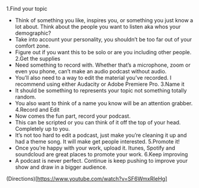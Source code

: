 1.Find your topic
  * Think of something you like, inspires you, or something you just know a lot about. Think about the people you want to listen aka whos your demographic?
  * Take into account your personality, you shouldn’t be too far out of your comfort zone.
  * Figure out if you want this to be solo or are you including other people.
2.Get the supplies 
  * Need something to record with. Whether that’s a microphone, zoom or even you phone, can’t make an audio podcast without audio. 
  * You’ll also need to a way to edit the material you’ve recorded. I recommend using either Audacity or Adobe Premiere Pro. 
3.Name it
  * It should be something to represents your topic not something totally random. 	
  * You also want to think of a name you know will be an attention grabber.
4.Record and Edit
  * Now comes the fun part, record your podcast.
  * This can be scripted or you can think of it off the top of your head. Completely up to you. 
  * It’s not too hard to edit a podcast, just make you’re cleaning it up and had a theme song. It will make get people interested.
5.Promote it!
  * Once you’re happy with your work, upload it. Itunes, Spotify and soundcloud are great places to promote your work. 
6.Keep improving	
* A podcast is never perfect. Continue is keep pushing to improve your show and draw in a bigger audience. 
	
(Directions)[https://www.youtube.com/watch?v=SF6WmxRIeHg]
